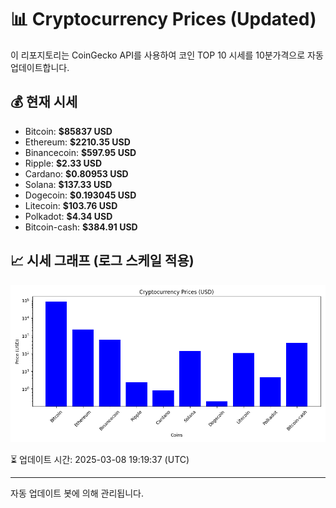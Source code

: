 
# 📊 Cryptocurrency Prices (Updated)

이 리포지토리는 CoinGecko API를 사용하여 코인 TOP 10 시세를 10분가격으로 자동 업데이트합니다.

## 💰 현재 시세
- Bitcoin: **$85837 USD**
- Ethereum: **$2210.35 USD**
- Binancecoin: **$597.95 USD**
- Ripple: **$2.33 USD**
- Cardano: **$0.80953 USD**
- Solana: **$137.33 USD**
- Dogecoin: **$0.193045 USD**
- Litecoin: **$103.76 USD**
- Polkadot: **$4.34 USD**
- Bitcoin-cash: **$384.91 USD**

## 📈 시세 그래프 (로그 스케일 적용)
![Crypto Prices](crypto_prices.png)

⏳ 업데이트 시간: 2025-03-08 19:19:37 (UTC)

---
자동 업데이트 봇에 의해 관리됩니다.
